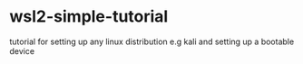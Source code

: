 # wsl2-simple-tutorial
tutorial for setting up any linux distribution e.g kali and  setting up a bootable device
